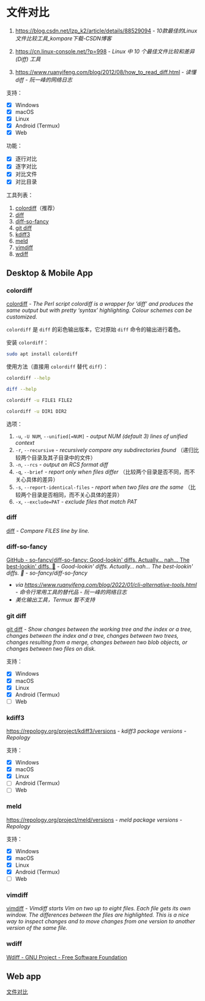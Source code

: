 # 文件对比

1. https://blog.csdn.net/lzp_k2/article/details/88529094 - *10款最佳的Linux文件比较工具_kompare下载-CSDN博客*

2. https://cn.linux-console.net/?p=998 - *Linux 中 10 个最佳文件比较和差异 (Diff) 工具*

3. https://www.ruanyifeng.com/blog/2012/08/how_to_read_diff.html - *读懂diff - 阮一峰的网络日志*

支持：

- [x] Windows
- [x] macOS
- [x] Linux
- [x] Android (Termux)
- [x] Web

功能：

- [x] 逐行对比
- [x] 逐字对比
- [x] 对比文件
- [x] 对比目录

工具列表：

1. [colordiff](#colordiff)（推荐）
2. [diff](#diff)
3. [diff-so-fancy](#diff-so-fancy)
4. [git diff](#git%20diff)
5. [kdiff3](#kdiff3)
6. [meld](#meld)
7. [vimdiff](#vimdiff)
8. [wdiff](#wdiff)

## Desktop & Mobile App

### colordiff

[colordiff](os/mobile/termux.md#colordiff) - *The Perl script colordiff is a wrapper for ‘diff’ and produces the same output but with pretty ‘syntax’ highlighting. Colour schemes can be customized.*

`colordiff` 是 `diff` 的彩色输出版本，它对原始 `diff` 命令的输出进行着色。

安装 `colordiff`：

```bash
sudo apt install colordiff
```

使用方法（直接用 `colordiff` 替代 `diff`）：

```bash
colordiff --help
```

```bash
diff --help
```

```bash
colordiff -u FILE1 FILE2
```

```bash
colordiff -u DIR1 DIR2
```

选项：

1. `-u`, `-U NUM`, `--unified[=NUM]` - *output NUM (default 3) lines of unified context*
2. `-r`, `--recursive` - *recursively compare any subdirectories found* （递归比较两个目录及其子目录中的文件）
3. `-n`, `--rcs` - *output an RCS format diff*
4. `-q`, `--brief` - *report only when files differ* （比较两个目录是否不同，而不关心具体的差异）
5. `-s`, `--report-identical-files` - *report when two files are the same* （比较两个目录是否相同，而不关心具体的差异）
6. `-x`, `--exclude=PAT` - *exclude files that match PAT*

### diff

[diff](os/desktop/linux/command.md#diff) - *Compare FILES line by line.*

### diff-so-fancy

[GitHub - so-fancy/diff-so-fancy: Good-lookin' diffs. Actually… nah… The best-lookin' diffs. :tada:](https://github.com/so-fancy/diff-so-fancy) - *Good-lookin&#39; diffs. Actually… nah… The best-lookin&#39; diffs. :tada: - so-fancy/diff-so-fancy*

- _via https://www.ruanyifeng.com/blog/2022/01/cli-alternative-tools.html - *命令行常用工具的替代品 - 阮一峰的网络日志*_
- *美化输出工具，Termux 暂不支持*

### git diff

[git diff](os/tools/developer/git.md#文件差异-diff) - *Show changes between the working tree and the index or a tree, changes between the index and a tree, changes between two trees, changes resulting from a merge, changes between two blob objects, or changes between two files on disk.*

支持：

- [x] Windows
- [x] macOS
- [x] Linux
- [x] Android (Termux)
- [ ] Web

### kdiff3

https://repology.org/project/kdiff3/versions - *kdiff3 package versions - Repology*

支持：

- [x] Windows
- [x] macOS
- [x] Linux
- [ ] Android (Termux)
- [ ] Web

### meld

https://repology.org/project/meld/versions - *meld package versions - Repology*

支持：

- [x] Windows
- [x] macOS
- [x] Linux
- [x] Android (Termux)
- [ ] Web

### vimdiff

[vimdiff](os/tools/developer/editor/vim.md#对比文件) - *Vimdiff starts Vim on two up to eight files.  Each file gets its own window.  The differences between the files are highlighted.  This is a nice way to inspect changes and to move changes from one version to another version of the same file.*

### wdiff

[Wdiff - GNU Project - Free Software Foundation](https://www.gnu.org/software/wdiff)

## Web app

[文件对比](os/tools/web-app.md#文件对比)
